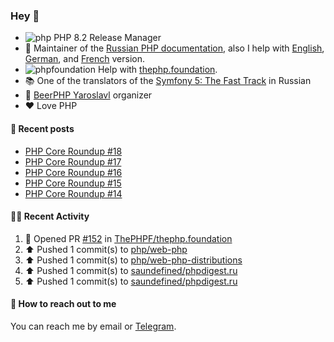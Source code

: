 ### Hey 👋

- ![php](https://user-images.githubusercontent.com/4685504/174548850-037dfd35-3b33-4154-9c50-95efd45ba66a.png) PHP 8.2 Release Manager
- 📖 Maintainer of the [Russian PHP documentation](https://github.com/php/doc-ru), also I help with [English](https://github.com/php/doc-en), [German](https://github.com/php/doc-de), and [French](https://github.com/php/doc-fr) version.
- ![phpfoundation](https://user-images.githubusercontent.com/4685504/174548733-72f62c18-f57e-47a6-8201-cb3d87e06b98.png) Help with [thephp.foundation](https://github.com/ThePHPF/thephp.foundation).
- 📚 One of the translators of
  the [Symfony 5: The Fast Track](https://symfony.com/doc/current/the-fast-track/ru/index.html)
  in Russian
- 🍻 [BeerPHP Yaroslavl](https://github.com/beerphp/yaroslavl) organizer
- ❤️ Love PHP

#### 📜 Recent posts

<!-- BLOG-POST-LIST:START -->
- [PHP Core Roundup #18](https://thephp.foundation/blog/2023/11/01/php-core-roundup-18/)
- [PHP Core Roundup #17](https://thephp.foundation/blog/2023/10/01/php-core-roundup-17/)
- [PHP Core Roundup #16](https://thephp.foundation/blog/2023/09/01/php-core-roundup-16/)
- [PHP Core Roundup #15](https://thephp.foundation/blog/2023/08/01/php-core-roundup-15/)
- [PHP Core Roundup #14](https://thephp.foundation/blog/2023/07/01/php-core-roundup-14/)
<!-- BLOG-POST-LIST:END -->

#### 👨‍💻 Recent Activity

<!--RECENT_ACTIVITY:start-->
1. 💪 Opened PR [#152](https://github.com/ThePHPF/thephp.foundation/pull/152) in [ThePHPF/thephp.foundation](https://github.com/ThePHPF/thephp.foundation)<br>
2. ⬆️ Pushed 1 commit(s) to [php/web-php](https://github.com/php/web-php)<br>
3. ⬆️ Pushed 1 commit(s) to [php/web-php-distributions](https://github.com/php/web-php-distributions)<br>
4. ⬆️ Pushed 1 commit(s) to [saundefined/phpdigest.ru](https://github.com/saundefined/phpdigest.ru)<br>
5. ⬆️ Pushed 1 commit(s) to [saundefined/phpdigest.ru](https://github.com/saundefined/phpdigest.ru)<br>
<!--RECENT_ACTIVITY:end-->

#### 💌 How to reach out to me

You can reach me by email or [Telegram](https://t.me/saundefined).
